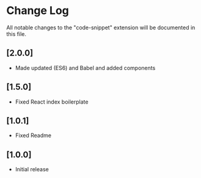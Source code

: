 # Change Log

All notable changes to the "code-snippet" extension will be documented in this file.

## [2.0.0]

- Made updated (ES6) and Babel and added components

## [1.5.0]

- Fixed React index boilerplate

## [1.0.1]

- Fixed Readme

## [1.0.0]

- Initial release
